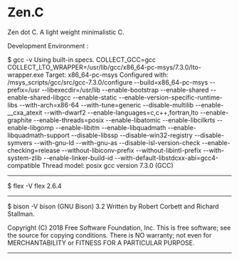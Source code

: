 # Zen.C
Zen dot C. A light weight minimalistic C. 

Development Environment :

$ gcc -v
Using built-in specs.
COLLECT_GCC=gcc
COLLECT_LTO_WRAPPER=/usr/lib/gcc/x86_64-pc-msys/7.3.0/lto-wrapper.exe
Target: x86_64-pc-msys
Configured with: /msys_scripts/gcc/src/gcc-7.3.0/configure --build=x86_64-pc-msys --prefix=/usr --libexecdir=/usr/lib --enable-bootstrap --enable-shared --enable-shared-libgcc --enable-static --enable-version-specific-runtime-libs --with-arch=x86-64 --with-tune=generic --disable-multilib --enable-__cxa_atexit --with-dwarf2 --enable-languages=c,c++,fortran,lto --enable-graphite --enable-threads=posix --enable-libatomic --enable-libcilkrts --enable-libgomp --enable-libitm --enable-libquadmath --enable-libquadmath-support --disable-libssp --disable-win32-registry --disable-symvers --with-gnu-ld --with-gnu-as --disable-isl-version-check --enable-checking=release --without-libiconv-prefix --without-libintl-prefix --with-system-zlib --enable-linker-build-id --with-default-libstdcxx-abi=gcc4-compatible
Thread model: posix
gcc version 7.3.0 (GCC)

---

$ flex -V
flex 2.6.4

---

$ bison -V
bison (GNU Bison) 3.2
Written by Robert Corbett and Richard Stallman.

Copyright (C) 2018 Free Software Foundation, Inc.
This is free software; see the source for copying conditions.  There is NO
warranty; not even for MERCHANTABILITY or FITNESS FOR A PARTICULAR PURPOSE.

---


